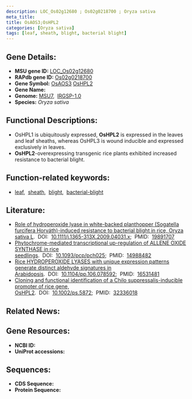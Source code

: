 ```yaml
---
description: LOC_Os02g12680 ; Os02g0218700 ; Oryza sativa
meta_title:
title: OsAOS3;OsHPL2
categories: [Oryza sativa]
tags: [leaf, sheath, blight, bacterial blight]
---
```


## Gene Details:
- **MSU gene ID:** [LOC_Os02g12680](http://rice.uga.edu/cgi-bin/ORF_infopage.cgi?orf=LOC_Os02g12680)  
- **RAPdb gene ID:** [Os02g0218700](https://rapdb.dna.affrc.go.jp/locus/?name=Os02g0218700)  
- **Gene Symbol:** <u>OsAOS3</u>&nbsp;<u>OsHPL2</u>
- **Gene Name:**
- **Genome:**  [MSU7](http://rice.uga.edu/),&nbsp;&nbsp;[IRGSP-1.0](https://rapdb.dna.affrc.go.jp/download/irgsp1.html)
- **Species:** *Oryza sativa*

## Functional Descriptions:
   - OsHPL1 is ubiquitously expressed, **OsHPL2** is expressed in the leaves and leaf sheaths, whereas OsHPL3 is wound inducible and expressed exclusively in leaves.
   - **OsHPL2**-overexpressing transgenic rice plants exhibited increased resistance to bacterial blight.

## Function-related keywords:
   - [leaf](/tags/leaf/),&nbsp;&nbsp;[sheath](/tags/sheath/),&nbsp;&nbsp;[blight](/tags/blight/),&nbsp;&nbsp;[bacterial-blight](/tags/bacterial-blight/)

## Literature:
   - [Role of hydroperoxide lyase in white-backed planthopper (Sogatella furcifera Horváth)-induced resistance to bacterial blight in rice, Oryza sativa L](https://www.doi.org/10.1111/j.1365-313X.2009.04031.x).&nbsp;&nbsp;DOI:&nbsp;&nbsp;[10.1111/j.1365-313X.2009.04031.x](https://www.doi.org/10.1111/j.1365-313X.2009.04031.x);&nbsp;&nbsp;PMID:&nbsp;&nbsp;[19891707](https://pubmed.ncbi.nlm.nih.gov/19891707/)
   - [Phytochrome-mediated transcriptional up-regulation of ALLENE OXIDE SYNTHASE in rice seedlings](https://www.doi.org/10.1093/pcp/pch025).&nbsp;&nbsp;DOI:&nbsp;&nbsp;[10.1093/pcp/pch025](https://www.doi.org/10.1093/pcp/pch025);&nbsp;&nbsp;PMID:&nbsp;&nbsp;[14988482](https://pubmed.ncbi.nlm.nih.gov/14988482/)
   - [Rice HYDROPEROXIDE LYASES with unique expression patterns generate distinct aldehyde signatures in Arabidopsis](https://www.doi.org/10.1104/pp.106.078592).&nbsp;&nbsp;DOI:&nbsp;&nbsp;[10.1104/pp.106.078592](https://www.doi.org/10.1104/pp.106.078592);&nbsp;&nbsp;PMID:&nbsp;&nbsp;[16531481](https://pubmed.ncbi.nlm.nih.gov/16531481/)
   - [Cloning and functional identification of a Chilo suppressalis-inducible promoter of rice gene, OsHPL2](https://www.doi.org/10.1002/ps.5872).&nbsp;&nbsp;DOI:&nbsp;&nbsp;[10.1002/ps.5872](https://www.doi.org/10.1002/ps.5872);&nbsp;&nbsp;PMID:&nbsp;&nbsp;[32336018](https://pubmed.ncbi.nlm.nih.gov/32336018/)

## Related News:

## Gene Resources:
- **NCBI ID:**  []()
- **UniProt accessions:** [](https://www.uniprot.org/uniprotkb//entry)

## Sequences:
- **CDS Sequence:**
- **Protein Sequence:**
